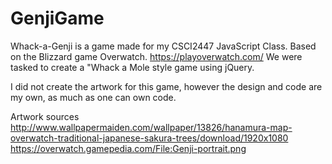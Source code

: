 # GenjiGame

Whack-a-Genji is a game made for my CSCI2447 JavaScript Class.
Based on the Blizzard game Overwatch. https://playoverwatch.com/
We were tasked to create a "Whack a Mole style game using jQuery.

I did not create the artwork for this game, however the design and code are my own, as much as one can own code.
		
Artwork sources
http://www.wallpapermaiden.com/wallpaper/13826/hanamura-map-overwatch-traditional-japanese-sakura-trees/download/1920x1080
https://overwatch.gamepedia.com/File:Genji-portrait.png
